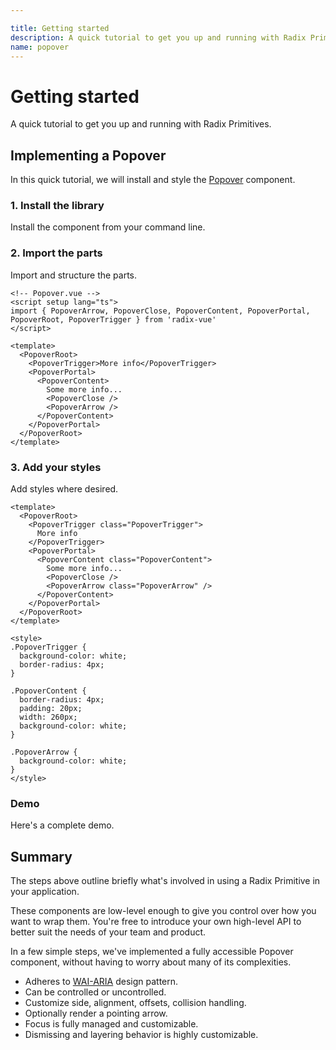 ```yaml
---

title: Getting started
description: A quick tutorial to get you up and running with Radix Primitives.
name: popover
---
```


<script setup>
import HeroContainer from '../../components/HeroContainer.vue'
import DemoGettingStarted from '../../components/demo/GettingStarted/index.vue'
import HeroCodeGroup from '../../components/HeroCodeGroup.vue'
</script>

# Getting started

<Description>
A quick tutorial to get you up and running with Radix Primitives.
</Description>

## Implementing a Popover

In this quick tutorial, we will install and style the [Popover](../components/popover) component.

### 1. Install the library

Install the component from your command line.

<InstallationTabs value="radix-vue" />

### 2. Import the parts

Import and structure the parts.

```vue twoslash
<!-- Popover.vue -->
<script setup lang="ts">
import { PopoverArrow, PopoverClose, PopoverContent, PopoverPortal, PopoverRoot, PopoverTrigger } from 'radix-vue'
</script>

<template>
  <PopoverRoot>
    <PopoverTrigger>More info</PopoverTrigger>
    <PopoverPortal>
      <PopoverContent>
        Some more info...
        <PopoverClose />
        <PopoverArrow />
      </PopoverContent>
    </PopoverPortal>
  </PopoverRoot>
</template>
```

### 3. Add your styles

Add styles where desired.

```vue
<template>
  <PopoverRoot>
    <PopoverTrigger class="PopoverTrigger">
      More info
    </PopoverTrigger>
    <PopoverPortal>
      <PopoverContent class="PopoverContent">
        Some more info...
        <PopoverClose />
        <PopoverArrow class="PopoverArrow" />
      </PopoverContent>
    </PopoverPortal>
  </PopoverRoot>
</template>

<style>
.PopoverTrigger {
  background-color: white;
  border-radius: 4px;
}

.PopoverContent {
  border-radius: 4px;
  padding: 20px;
  width: 260px;
  background-color: white;
}

.PopoverArrow {
  background-color: white;
}
</style>
```

### Demo

Here's a complete demo.

<HeroContainer>
<DemoGettingStarted />
<template v-slot:codeSlot>
<HeroCodeGroup>
<div filename="index.vue">

<<< ../../components/demo/GettingStarted/index.vue

</div>
<div filename="styles.css">

<<< ../../components/demo/GettingStarted/styles.css

</div>
</HeroCodeGroup>
</template>
</HeroContainer>

## Summary

The steps above outline briefly what's involved in using a Radix Primitive in your application.

These components are low-level enough to give you control over how you want to wrap them. You're free to introduce your own high-level API to better suit the needs of your team and product.

In a few simple steps, we've implemented a fully accessible Popover component, without having to worry about many of its complexities.

- Adheres to [WAI-ARIA](https://www.w3.org/WAI/ARIA/apg/patterns/dialog-modal/) design pattern.
- Can be controlled or uncontrolled.
- Customize side, alignment, offsets, collision handling.
- Optionally render a pointing arrow.
- Focus is fully managed and customizable.
- Dismissing and layering behavior is highly customizable.
